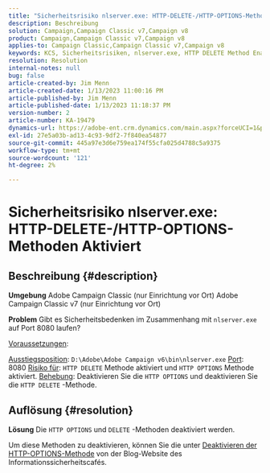 ```yaml
---
title: "Sicherheitsrisiko nlserver.exe: HTTP-DELETE-/HTTP-OPTIONS-Methoden aktiviert"
description: Beschreibung
solution: Campaign,Campaign Classic v7,Campaign v8
product: Campaign,Campaign Classic v7,Campaign v8
applies-to: Campaign Classic,Campaign Classic v7,Campaign v8
keywords: KCS, Sicherheitsrisiken, nlserver.exe, HTTP DELETE Method Enabled, HTTP OPTIONS Method Enabled, FAQ, ACC, Adobe Campaign Classic, Adobe Campaign Classic v7
resolution: Resolution
internal-notes: null
bug: false
article-created-by: Jim Menn
article-created-date: 1/13/2023 11:00:16 PM
article-published-by: Jim Menn
article-published-date: 1/13/2023 11:18:37 PM
version-number: 2
article-number: KA-19479
dynamics-url: https://adobe-ent.crm.dynamics.com/main.aspx?forceUCI=1&pagetype=entityrecord&etn=knowledgearticle&id=c276e805-9693-ed11-aad1-6045bd0065f9
exl-id: 27e5a03b-ad13-4c93-9df2-7f840ea54877
source-git-commit: 445a97e3d6e759ea174f55cfa025d4788c5a9375
workflow-type: tm+mt
source-wordcount: '121'
ht-degree: 2%

---
```


# Sicherheitsrisiko nlserver.exe: HTTP-DELETE-/HTTP-OPTIONS-Methoden Aktiviert

## Beschreibung {#description}


<b>Umgebung</b>
Adobe Campaign Classic (nur Einrichtung vor Ort) Adobe Campaign Classic v7 (nur Einrichtung vor Ort)

<b>Problem</b>
Gibt es Sicherheitsbedenken im Zusammenhang mit `nlserver.exe` auf Port 8080 laufen?

<u>Voraussetzungen</u>:

<u>Ausstiegsposition</u>: `D:\Adobe\Adobe Campaign v6\bin\nlserver.exe`
<u>Port</u>: 8080
<u>Risiko für</u>: `HTTP DELETE` Methode aktiviert und `HTTP OPTIONS` Methode aktiviert.
<u>Behebung</u>: Deaktivieren Sie die `HTTP OPTIONS` und deaktivieren Sie die `HTTP DELETE` -Methode.


## Auflösung {#resolution}


<b>Lösung</b>
Die `HTTP OPTIONS` und `DELETE` -Methoden deaktiviert werden.

Um diese Methoden zu deaktivieren, können Sie die unter [Deaktivieren der HTTP-OPTIONS-Methode](https://protonts.wordpress.com/2013/08/15/how-to-disable-http-options-method/) von der Blog-Website des Informationssicherheitscafés.
